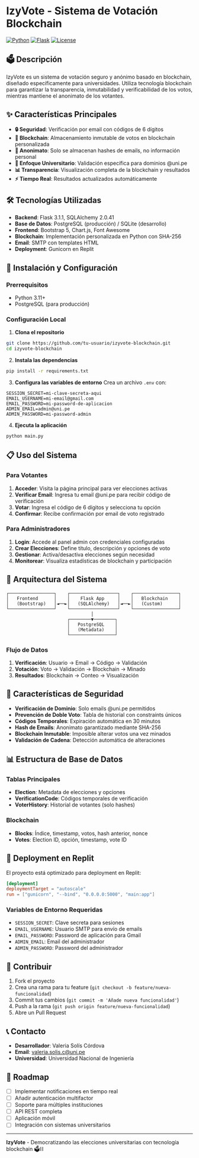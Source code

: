 
# IzyVote - Sistema de Votación Blockchain

[![Python](https://img.shields.io/badge/python-v3.11+-blue.svg)](https://www.python.org/downloads/)
[![Flask](https://img.shields.io/badge/flask-v3.1+-green.svg)](https://flask.palletsprojects.com/)
[![License](https://img.shields.io/badge/license-MIT-blue.svg)](LICENSE)

## 🗳️ Descripción

IzyVote es un sistema de votación seguro y anónimo basado en blockchain, diseñado específicamente para universidades. Utiliza tecnología blockchain para garantizar la transparencia, inmutabilidad y verificabilidad de los votos, mientras mantiene el anonimato de los votantes.

## ✨ Características Principales

- **🔒 Seguridad**: Verificación por email con códigos de 6 dígitos
- **🔗 Blockchain**: Almacenamiento inmutable de votos en blockchain personalizada
- **👤 Anonimato**: Solo se almacenan hashes de emails, no información personal
- **🏫 Enfoque Universitario**: Validación específica para dominios @uni.pe
- **📊 Transparencia**: Visualización completa de la blockchain y resultados
- **⚡ Tiempo Real**: Resultados actualizados automáticamente

## 🛠️ Tecnologías Utilizadas

- **Backend**: Flask 3.1.1, SQLAlchemy 2.0.41
- **Base de Datos**: PostgreSQL (producción) / SQLite (desarrollo)
- **Frontend**: Bootstrap 5, Chart.js, Font Awesome
- **Blockchain**: Implementación personalizada en Python con SHA-256
- **Email**: SMTP con templates HTML
- **Deployment**: Gunicorn en Replit

## 🚀 Instalación y Configuración

### Prerrequisitos

- Python 3.11+
- PostgreSQL (para producción)

### Configuración Local

1. **Clona el repositorio**
```bash
git clone https://github.com/tu-usuario/izyvote-blockchain.git
cd izyvote-blockchain
```

2. **Instala las dependencias**
```bash
pip install -r requirements.txt
```

3. **Configura las variables de entorno**
Crea un archivo `.env` con:
```env
SESSION_SECRET=mi-clave-secreta-aqui
EMAIL_USERNAME=mi-email@gmail.com
EMAIL_PASSWORD=mi-password-de-aplicacion
ADMIN_EMAIL=admin@uni.pe
ADMIN_PASSWORD=mi-password-admin
```

4. **Ejecuta la aplicación**
```bash
python main.py
```

## 📋 Uso del Sistema

### Para Votantes

1. **Acceder**: Visita la página principal para ver elecciones activas
2. **Verificar Email**: Ingresa tu email @uni.pe para recibir código de verificación
3. **Votar**: Ingresa el código de 6 dígitos y selecciona tu opción
4. **Confirmar**: Recibe confirmación por email de voto registrado

### Para Administradores

1. **Login**: Accede al panel admin con credenciales configuradas
2. **Crear Elecciones**: Define título, descripción y opciones de voto
3. **Gestionar**: Activa/desactiva elecciones según necesidad
4. **Monitorear**: Visualiza estadísticas de blockchain y participación

## 🔧 Arquitectura del Sistema

```
┌─────────────────┐    ┌──────────────────┐    ┌─────────────────┐
│   Frontend      │    │    Flask App     │    │   Blockchain    │
│   (Bootstrap)   │◄──►│   (SQLAlchemy)   │◄──►│   (Custom)      │
└─────────────────┘    └──────────────────┘    └─────────────────┘
                                │
                       ┌────────▼────────┐
                       │   PostgreSQL    │
                       │   (Metadata)    │
                       └─────────────────┘
```

### Flujo de Datos

1. **Verificación**: Usuario → Email → Código → Validación
2. **Votación**: Voto → Validación → Blockchain → Minado
3. **Resultados**: Blockchain → Conteo → Visualización

## 🔐 Características de Seguridad

- **Verificación de Dominio**: Solo emails @uni.pe permitidos
- **Prevención de Doble Voto**: Tabla de historial con constraints únicos
- **Códigos Temporales**: Expiración automática en 30 minutos
- **Hash de Emails**: Anonimato garantizado mediante SHA-256
- **Blockchain Inmutable**: Imposible alterar votos una vez minados
- **Validación de Cadena**: Detección automática de alteraciones

## 📊 Estructura de Base de Datos

### Tablas Principales

- **Election**: Metadata de elecciones y opciones
- **VerificationCode**: Códigos temporales de verificación
- **VoterHistory**: Historial de votantes (solo hashes)

### Blockchain

- **Blocks**: Índice, timestamp, votos, hash anterior, nonce
- **Votes**: Election ID, opción, timestamp, vote ID

## 🚀 Deployment en Replit

El proyecto está optimizado para deployment en Replit:

```toml
[deployment]
deploymentTarget = "autoscale"
run = ["gunicorn", "--bind", "0.0.0.0:5000", "main:app"]
```

### Variables de Entorno Requeridas

- `SESSION_SECRET`: Clave secreta para sesiones
- `EMAIL_USERNAME`: Usuario SMTP para envío de emails
- `EMAIL_PASSWORD`: Password de aplicación para Gmail
- `ADMIN_EMAIL`: Email del administrador
- `ADMIN_PASSWORD`: Password del administrador

## 🤝 Contribuir

1. Fork el proyecto
2. Crea una rama para tu feature (`git checkout -b feature/nueva-funcionalidad`)
3. Commit tus cambios (`git commit -m 'Añade nueva funcionalidad'`)
4. Push a la rama (`git push origin feature/nueva-funcionalidad`)
5. Abre un Pull Request


## 📞 Contacto

- **Desarrollador**: Valeria Solís Córdova
- **Email**: valeria.solis.c@uni.pe
- **Universidad**: Universidad Nacional de Ingeniería

## 🎯 Roadmap

- [ ] Implementar notificaciones en tiempo real
- [ ] Añadir autenticación multifactor
- [ ] Soporte para múltiples instituciones
- [ ] API REST completa
- [ ] Aplicación móvil
- [ ] Integración con sistemas universitarios

---

**IzyVote** - Democratizando las elecciones universitarias con tecnología blockchain 🗳️⛓️
